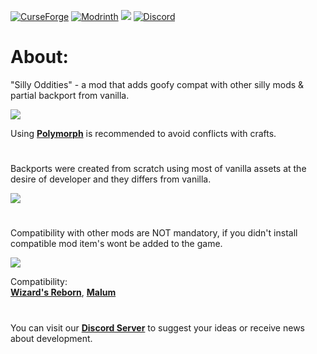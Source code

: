 [![CurseForge](https://img.shields.io/curseforge/dt/1300184?style=for-the-badge&color=6aa84f&logo=curseforge&label=SILLY%20ODDITIES)](https://www.curseforge.com/minecraft/mc-mods/silly-oddities)
[![Modrinth](https://img.shields.io/modrinth/dt/very-silly-oddities?style=for-the-badge&color=6aa84f&logo=modrinth&label=SILLY%20ODDITIES)](https://modrinth.com/mod/very-silly-oddities)
[![](https://img.shields.io/badge/%20-LICENSE%20GPL--2.0-blue?style=for-the-badge&color=blue&logo=github&logoColor=000000&labelColor=FFFFFF)](https://github.com/MaxBogomol/SillyOddities/blob/master/LICENSE)
[![Discord](https://img.shields.io/discord/1155188824360624148?style=for-the-badge&color=6aa84f&logo=discord&label=DISCORD)](https://discord.gg/cKf55qNugw)

# About:

"Silly Oddities" - a mod that adds goofy compat with other silly mods & partial backport from vanilla.

![](https://cdn.modrinth.com/data/w3aqbC6n/images/3a59ff3af9318107cb56d66ba30f1797a05d0998.png)

Using **[Polymorph](https://modrinth.com/mod/polymorph)** is recommended to avoid conflicts with crafts.

#

Backports were created from scratch using most of vanilla assets at the desire of developer and they differs from vanilla.

![](https://cdn.modrinth.com/data/w3aqbC6n/images/fe6f93a82b63ef4062013e2bfe8c7509d2537160.png)

#

Compatibility with other mods are NOT mandatory, if you didn't install compatible mod item's wont be added to the game. 

![](https://cdn.modrinth.com/data/w3aqbC6n/images/1a1113bbee904ba47f97092cf38316220b8a5e2b.png)

Compatibility:  
**[Wizard's Reborn](https://modrinth.com/mod/wizards-reborn)**, **[Malum](https://modrinth.com/mod/malum)**

#

You can visit our **[Discord Server](https://discord.gg/cKf55qNugw)** to suggest your ideas or receive news about development.

